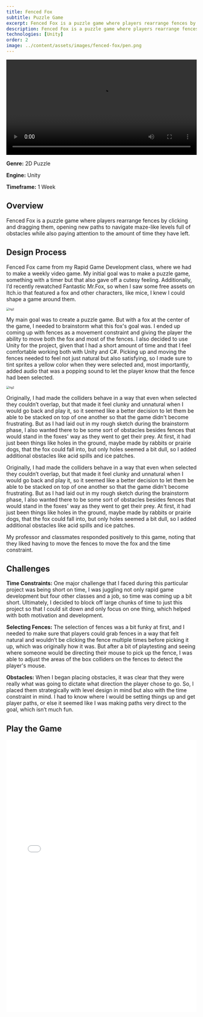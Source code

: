 ```yaml
---
title: Fenced Fox
subtitle: Puzzle Game
excerpt: Fenced Fox is a puzzle game where players rearrange fences by clicking and dragging them, opening new paths to navigate maze-like levels full of obstacles while also paying attention to the amount of time they have left. 
description: Fenced Fox is a puzzle game where players rearrange fences by clicking and dragging them, opening new paths to navigate maze-like levels full of obstacles while also paying attention to the amount of time they have left. 
technologies: [Unity]
order: 2
image: ../content/assets/images/fenced-fox/pen.png
---
```


<video width="100%" controls>
  <source src="../content/assets/images/divine-ruin/Divine Ruin Screen.mp4" type="video/mp4">
  Your browser does not support the video tag.
</video>

**Genre:** 2D Puzzle

**Engine:** Unity

**Timeframe:** 1 Week

## Overview

Fenced Fox is a puzzle game where players rearrange fences by clicking and dragging them, opening new paths to navigate maze-like levels full of obstacles while also paying attention to the amount of time they have left. 

## Design Process

Fenced Fox came from my Rapid Game Development class, where we had to make a weekly video game. My initial goal was to make a puzzle game, something with a timer but that also gave off a cutesy feeling. Additionally, I’d recently rewatched Fantastic Mr.Fox, so when I saw some free assets on Itch.io that featured a fox and other characters, like mice, I knew I could shape a game around them.

<img src="../content/assets/images/fenced-fox/pen.png" alt="fig2" style="zoom:50%;" />

My main goal was to create a puzzle game. But with a fox at the center of the game, I needed to brainstorm what this fox's goal was. I ended up coming up with fences as a movement constraint and giving the player the ability to move both the fox and most of the fences. I also decided to use Unity for the project, given that I had a short amount of time and that I feel comfortable working both with Unity and C#. 
Picking up and moving the fences needed to feel not just natural but also satisfying, so I made sure to tint sprites a yellow color when they were selected and, most importantly, added audio that was a popping sound to let the player know that the fence had been selected. 

<img src="../content/assets/images/fenced-fox/FF_Screenshot.png" alt="fig2" style="zoom:50%;" />

Originally, I had made the colliders behave in a way that even when selected they couldn’t overlap, but that made it feel clunky and unnatural when I would go back and play it, so it seemed like a better decision to let them be able to be stacked on top of one another so that the game didn't become frustrating. But as I had laid out in my rough sketch during the brainstorm phase, I also wanted there to be some sort of obstacles besides fences that would stand in the foxes' way as they went to get their prey. 
At first, it had just been things like holes in the ground, maybe made by rabbits or prairie dogs, that the fox could fall into, but only holes seemed a bit dull, so I added additional obstacles like acid spills and ice patches.

Originally, I had made the colliders behave in a way that even when selected they couldn’t overlap, but that made it feel clunky and unnatural when I would go back and play it, so it seemed like a better decision to let them be able to be stacked on top of one another so that the game didn't become frustrating. But as I had laid out in my rough sketch during the brainstorm phase, I also wanted there to be some sort of obstacles besides fences that would stand in the foxes' way as they went to get their prey. 
At first, it had just been things like holes in the ground, maybe made by rabbits or prairie dogs, that the fox could fall into, but only holes seemed a bit dull, so I added additional obstacles like acid spills and ice patches. 

My professor and classmates responded positively to this game, noting that they liked having to move the fences to move the fox and the time constraint. 

## Challenges

**Time Constraints:**
One major challenge that I faced during this particular project was being short on time, I was juggling not only rapid game development but four other classes and a job, so time was coming up a bit short. Ultimately, I decided to block off large chunks of time to just this project so that I could sit down and only focus on one thing, which helped with both motivation and development. 


**Selecting Fences:**
The selection of fences was a bit funky at first, and I needed to make sure that players could grab fences in a way that felt natural and wouldn’t be clicking the fence multiple times before picking it up, which was originally how it was. But after a bit of playtesting and seeing where someone would be directing their mouse to pick up the fence, I was able to adjust the areas of the box colliders on the fences to detect the player's mouse. 

**Obstacles:**
When I began placing obstacles, it was clear that they were really what was going to dictate what direction the player chose to go. So, I placed them strategically with level design in mind but also with the time constraint in mind. I had to know where I would be setting things up and get player paths, or else it seemed like I was making paths very direct to the goal, which isn’t much fun. 

## Play the Game

<iframe src="../content/assets/games/FF_BUILD_031125_V1/index.html" width="100%" height="720" frameborder="0" allowfullscreen></iframe>

